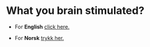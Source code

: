 # What you brain stimulated?



* For **English** [click here.](https://uitpsypro.github.io/1/eng-info)


* For **Norsk** [trykk her.](https://uitpsypro.github.io/1/nor-info)
